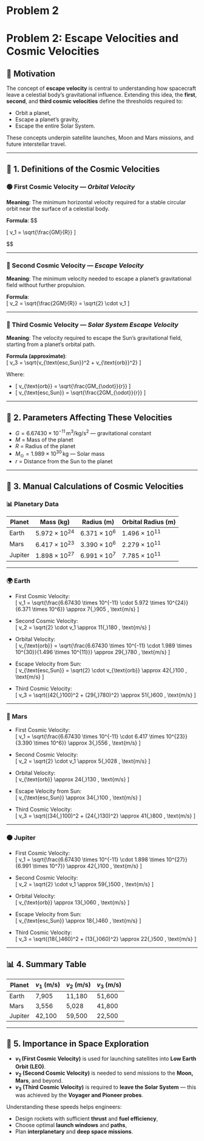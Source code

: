 # Problem 2
# Problem 2: Escape Velocities and Cosmic Velocities

## 🧠 Motivation

The concept of **escape velocity** is central to understanding how spacecraft leave a celestial body’s gravitational influence. Extending this idea, the **first**, **second**, and **third cosmic velocities** define the thresholds required to:

- Orbit a planet,
- Escape a planet’s gravity,
- Escape the entire Solar System.

These concepts underpin satellite launches, Moon and Mars missions, and future interstellar travel.

---

## 🚀 1. Definitions of the Cosmic Velocities

### 🟢 First Cosmic Velocity — *Orbital Velocity*

**Meaning**: The minimum horizontal velocity required for a stable circular orbit near the surface of a celestial body.

**Formula**: 
$$

\[
v_1 = \sqrt{\frac{GM}{R}}
\]

$$

---

### 🔵 Second Cosmic Velocity — *Escape Velocity*

**Meaning**: The minimum velocity needed to escape a planet’s gravitational field without further propulsion.

**Formula**:  
\[
v_2 = \sqrt{\frac{2GM}{R}} = \sqrt{2} \cdot v_1
\]

---

### 🔴 Third Cosmic Velocity — *Solar System Escape Velocity*

**Meaning**: The velocity required to escape the Sun’s gravitational field, starting from a planet’s orbital path.

**Formula (approximate)**:  
\[
v_3 = \sqrt{v_{\text{esc,Sun}}^2 + v_{\text{orb}}^2}
\]

Where:

- \[
v_{\text{orb}} = \sqrt{\frac{GM_{\odot}}{r}}
\]
- \[
v_{\text{esc,Sun}} = \sqrt{\frac{2GM_{\odot}}{r}}
\]

---

## 📐 2. Parameters Affecting These Velocities

- $G = 6.67430 \times 10^{-11} \, \text{m}^3/\text{kg}/\text{s}^2$ — gravitational constant  
- $M$ = Mass of the planet  
- $R$ = Radius of the planet  
- $M_{\odot} = 1.989 \times 10^{30} \, \text{kg}$ — Solar mass  
- $r$ = Distance from the Sun to the planet  

---

## 🧮 3. Manual Calculations of Cosmic Velocities

### 📊 Planetary Data

| Planet   | Mass (kg)           | Radius (m)         | Orbital Radius (m)     |
|----------|---------------------|--------------------|-------------------------|
| Earth    | $5.972 \times 10^{24}$ | $6.371 \times 10^6$ | $1.496 \times 10^{11}$ |
| Mars     | $6.417 \times 10^{23}$ | $3.390 \times 10^6$ | $2.279 \times 10^{11}$ |
| Jupiter  | $1.898 \times 10^{27}$ | $6.991 \times 10^7$ | $7.785 \times 10^{11}$ |

---

### 🌍 Earth

- First Cosmic Velocity:  
\[
v_1 = \sqrt{\frac{6.67430 \times 10^{-11} \cdot 5.972 \times 10^{24}}{6.371 \times 10^6}} \approx 7{,}905 \, \text{m/s}
\]

- Second Cosmic Velocity:  
\[
v_2 = \sqrt{2} \cdot v_1 \approx 11{,}180 \, \text{m/s}
\]

- Orbital Velocity:  
\[
v_{\text{orb}} = \sqrt{\frac{6.67430 \times 10^{-11} \cdot 1.989 \times 10^{30}}{1.496 \times 10^{11}}} \approx 29{,}780 \, \text{m/s}
\]

- Escape Velocity from Sun:  
\[
v_{\text{esc,Sun}} = \sqrt{2} \cdot v_{\text{orb}} \approx 42{,}100 \, \text{m/s}
\]

- Third Cosmic Velocity:  
\[
v_3 = \sqrt{(42{,}100)^2 + (29{,}780)^2} \approx 51{,}600 \, \text{m/s}
\]

---

### 🔴 Mars

- First Cosmic Velocity:  
\[
v_1 = \sqrt{\frac{6.67430 \times 10^{-11} \cdot 6.417 \times 10^{23}}{3.390 \times 10^6}} \approx 3{,}556 \, \text{m/s}
\]

- Second Cosmic Velocity:  
\[
v_2 = \sqrt{2} \cdot v_1 \approx 5{,}028 \, \text{m/s}
\]

- Orbital Velocity:  
\[
v_{\text{orb}} \approx 24{,}130 \, \text{m/s}
\]

- Escape Velocity from Sun:  
\[
v_{\text{esc,Sun}} \approx 34{,}100 \, \text{m/s}
\]

- Third Cosmic Velocity:  
\[
v_3 = \sqrt{(34{,}100)^2 + (24{,}130)^2} \approx 41{,}800 \, \text{m/s}
\]

---

### 🟠 Jupiter

- First Cosmic Velocity:  
\[
v_1 = \sqrt{\frac{6.67430 \times 10^{-11} \cdot 1.898 \times 10^{27}}{6.991 \times 10^7}} \approx 42{,}100 \, \text{m/s}
\]

- Second Cosmic Velocity:  
\[
v_2 = \sqrt{2} \cdot v_1 \approx 59{,}500 \, \text{m/s}
\]

- Orbital Velocity:  
\[
v_{\text{orb}} \approx 13{,}060 \, \text{m/s}
\]

- Escape Velocity from Sun:  
\[
v_{\text{esc,Sun}} \approx 18{,}460 \, \text{m/s}
\]

- Third Cosmic Velocity:  
\[
v_3 = \sqrt{(18{,}460)^2 + (13{,}060)^2} \approx 22{,}500 \, \text{m/s}
\]

---

## 📊 4. Summary Table

| Planet   | $v_1$ (m/s) | $v_2$ (m/s) | $v_3$ (m/s) |
|----------|-------------|-------------|-------------|
| Earth    | 7,905       | 11,180      | 51,600      |
| Mars     | 3,556       | 5,028       | 41,800      |
| Jupiter  | 42,100      | 59,500      | 22,500      |

---

## 🌠 5. Importance in Space Exploration

- **$v_1$ (First Cosmic Velocity)** is used for launching satellites into **Low Earth Orbit (LEO)**.
- **$v_2$ (Second Cosmic Velocity)** is needed to send missions to the **Moon, Mars**, and beyond.
- **$v_3$ (Third Cosmic Velocity)** is required to **leave the Solar System** — this was achieved by the **Voyager and Pioneer probes**.

Understanding these speeds helps engineers:

- Design rockets with sufficient **thrust** and **fuel efficiency**,
- Choose optimal **launch windows** and **paths**,
- Plan **interplanetary** and **deep space missions**.

